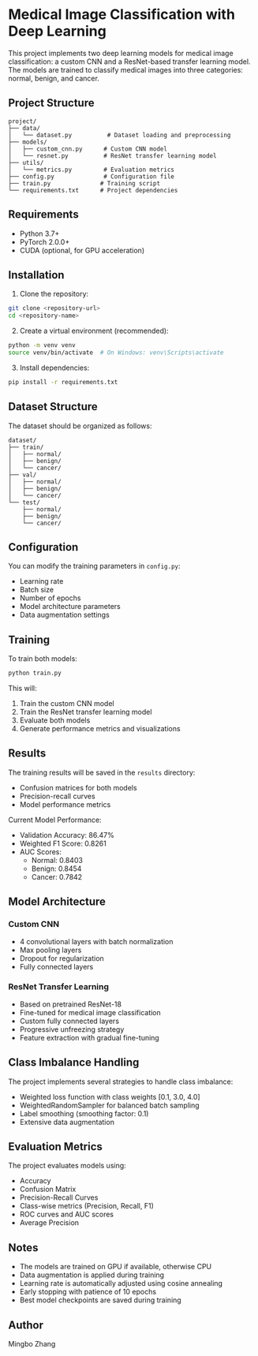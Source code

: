 # Medical Image Classification with Deep Learning

This project implements two deep learning models for medical image classification: a custom CNN and a ResNet-based transfer learning model. The models are trained to classify medical images into three categories: normal, benign, and cancer.

## Project Structure

```
project/
├── data/
│   └── dataset.py          # Dataset loading and preprocessing
├── models/
│   ├── custom_cnn.py      # Custom CNN model
│   └── resnet.py          # ResNet transfer learning model
├── utils/
│   └── metrics.py         # Evaluation metrics
├── config.py              # Configuration file
├── train.py              # Training script
└── requirements.txt      # Project dependencies
```

## Requirements

- Python 3.7+
- PyTorch 2.0.0+
- CUDA (optional, for GPU acceleration)

## Installation

1. Clone the repository:
```bash
git clone <repository-url>
cd <repository-name>
```

2. Create a virtual environment (recommended):
```bash
python -m venv venv
source venv/bin/activate  # On Windows: venv\Scripts\activate
```

3. Install dependencies:
```bash
pip install -r requirements.txt
```

## Dataset Structure

The dataset should be organized as follows:
```
dataset/
├── train/
│   ├── normal/
│   ├── benign/
│   └── cancer/
├── val/
│   ├── normal/
│   ├── benign/
│   └── cancer/
└── test/
    ├── normal/
    ├── benign/
    └── cancer/
```

## Configuration

You can modify the training parameters in `config.py`:
- Learning rate
- Batch size
- Number of epochs
- Model architecture parameters
- Data augmentation settings

## Training

To train both models:
```bash
python train.py
```

This will:
1. Train the custom CNN model
2. Train the ResNet transfer learning model
3. Evaluate both models
4. Generate performance metrics and visualizations

## Results

The training results will be saved in the `results` directory:
- Confusion matrices for both models
- Precision-recall curves
- Model performance metrics

Current Model Performance:
- Validation Accuracy: 86.47%
- Weighted F1 Score: 0.8261
- AUC Scores:
  * Normal: 0.8403
  * Benign: 0.8454
  * Cancer: 0.7842

## Model Architecture

### Custom CNN
- 4 convolutional layers with batch normalization
- Max pooling layers
- Dropout for regularization
- Fully connected layers

### ResNet Transfer Learning
- Based on pretrained ResNet-18
- Fine-tuned for medical image classification
- Custom fully connected layers
- Progressive unfreezing strategy
- Feature extraction with gradual fine-tuning

## Class Imbalance Handling

The project implements several strategies to handle class imbalance:
- Weighted loss function with class weights [0.1, 3.0, 4.0]
- WeightedRandomSampler for balanced batch sampling
- Label smoothing (smoothing factor: 0.1)
- Extensive data augmentation

## Evaluation Metrics

The project evaluates models using:
- Accuracy
- Confusion Matrix
- Precision-Recall Curves
- Class-wise metrics (Precision, Recall, F1)
- ROC curves and AUC scores
- Average Precision

## Notes

- The models are trained on GPU if available, otherwise CPU
- Data augmentation is applied during training
- Learning rate is automatically adjusted using cosine annealing
- Early stopping with patience of 10 epochs
- Best model checkpoints are saved during training

## Author

Mingbo Zhang